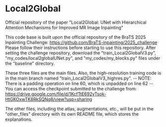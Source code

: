 # Local2Global
Official repository of  the paper "Local2Global: UNet with Hierarchical Attention Mechanisms for Improved MR Image Inpainting" 

This code base is built upon the official repository of the BraTS 2025 Inpainting Challenge: https://github.com/BraTS-inpainting/2025_challenge
Please follow their instructions before starting to use this repository.
After setting the challenge repository, download the "train_Local2GlobalV3.py", "my_codes/local2globalUNet.py", and "my_codes/my_blocks.py" files under the "baseline" directory.

These three files are the main files. Also, the high-resolution training code is in the main branch named "train_Local2GlobalV3_highres.py". 
-- NOTE: There is a padding operation on line 60, which is unpadded on line 62 --
You can access the checkpoint submitted to the challenge from: https://drive.google.com/file/d/1KcfTtE692yTsok-HtGKOxwTK8RkSQNq8/view?usp=sharing

The other files, including the atlas, augmentations, etc., will be put in the "other_files" directory with its own README file, which stores the explanations. 
